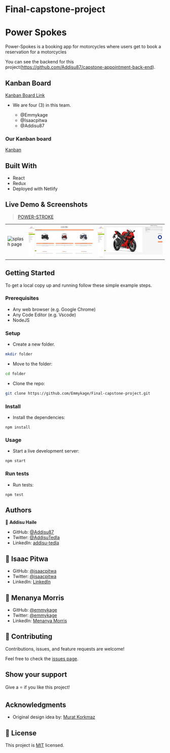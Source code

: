 # Final-capstone-project

# Power Spokes

Power-Spokes is a booking app for motorcycles where users get to book a reservation for a motorcycles

You can see the backend for this project(https://github.com/Addisu87/capstone-appointment-back-end).

## Kanban Board

[Kanban Board Link]()

- We are four (3) in this team.

  - @Emmykage
  - @Isaacpitwa
  - @Addisu87

### Our Kanban board

[Kanban](https://github.com/users/Emmykage/projects/4/views/1)

## Built With

- React
- Redux
- Deployed with Netlify

## Live Demo & Screenshots

> [POWER-STROKE](https://final-capstone-project-udqc.vercel.app/)

<table>
<tr>
<td><img src="src/assets/img/power_spokes_splash_screen.PNG" alt="splash page"></td>
<td><img src="src/assets/img/power_spokes_home_screen.PNG" alt="home page"></td>
<td><img src="src/assets/img/power_spokes_details.PNG" alt="details page"></td>
</tr>
</table>


## Getting Started

To get a local copy up and running follow these simple example steps.

### Prerequisites

- Any web browser (e.g. Google Chrome)
- Any Code Editor (e.g. Vscode)
- NodeJS

### Setup

- Create a new folder.

```bash
mkdir folder
```

- Move to the folder:

```bash
cd folder
```

- Clone the repo:

```bash
git clone https://github.com/Emmykage/Final-capstone-project.git
```

### Install

- Install the dependencies:

```
npm install
```

### Usage

- Start a live development server:

```
npm start
```

### Run tests

- Run tests:

```
npm test
```

## Authors

👤 **Addisu Haile**

- GitHub: [@Addisu87](https://img.shields.io/badge/-Addisu87-white?logo=GitHub&logoColor=181717&style=plastic)
- Twitter: [@AddisuTedla](https://img.shields.io/badge/-AddisuTedla-white?logo=Twitter&logoColor=1DA1F2&style=plastic)
- LinkedIn: [addisu-tedla](https://img.shields.io/badge/-addisu_tedla-white?logo=LinkedIn&logoColor=1DA1F2&style=plastic)

## 👤 Isaac Pitwa

- GitHub: [@isaacpitwa](https://github.com/isaacpitwa)
- Twitter: [@isaacpitwa](https://twitter.com/isaacpitwa)
- LinkedIn: [LinkedIn](https://linkedin.com/in/isaac-pitwa)

## 👤 Menanya Morris

- GitHub: [@emmykage](https://github.com/emmykage)
- Twitter: [@emmykage](https://twitter.com/emmykage)
- LinkedIn: [Menanya Morris](https://www.linkedin.com/in/morris-menanya-a51985104/)

## 🤝 Contributing

Contributions, issues, and feature requests are welcome!

Feel free to check the [issues page](https://github.com/Emmykage/Final-capstone-project/issues).

## Show your support

Give a ⭐️ if you like this project!

## Acknowledgments

- Original design idea by: [Murat Korkmaz](https://www.behance.net/muratk)

## 📝 License

This project is [MIT](./LICENSE) licensed.
